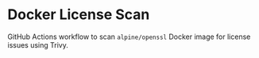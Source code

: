 # Docker License Scan

GitHub Actions workflow to scan `alpine/openssl` Docker image for license issues using Trivy.
